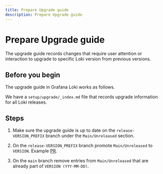```yaml
---
title: Prepare Upgrade guide
description: Prepare Upgrade guide
---
```

# Prepare Upgrade guide

The upgrade guide records changes that require user attention or interaction to upgrade to specific Loki version from previous versions.

## Before you begin

The upgrade guide in Grafana Loki works as follows.

We have a `setup/upgrade/_index.md` file that records upgrade information for all Loki releases.

## Steps

1. Make sure the upgrade guide is up to date on the `release-VERSION_PREFIX` branch under the `Main/Unreleased` section.

1. On the `release-VERSION_PREFIX` branch promote `Main/Unreleased` to `VERSION`. Example [PR](https://github.com/agardiman/loki/pull/10470).

1. On the `main` branch remove entries from `Main/Unreleased` that are already part of `VERSION (YYY-MM-DD)`.
